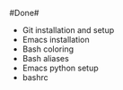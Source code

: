 #Done#
* Git installation and setup
* Emacs installation
* Bash coloring
* Bash aliases
* Emacs python setup
* bashrc
